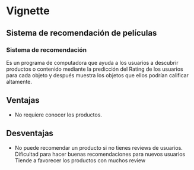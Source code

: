 # Vignette

## Sistema de recomendación de películas

### Sistema de recomendación

Es un programa de computadora que ayuda a los usuarios a descubrir productos o contenido mediante la predicción del Rating de los usuarios para cada objeto y después muestra los objetos que ellos podrían calificar altamente.

## Ventajas
* No requiere conocer los productos.
## Desventajas
* No puede recomendar un producto si no tienes reviews de usuarios.
Dificultad para hacer buenas recomendaciones para nuevos usuarios
Tiende a favorecer los productos con muchos review

